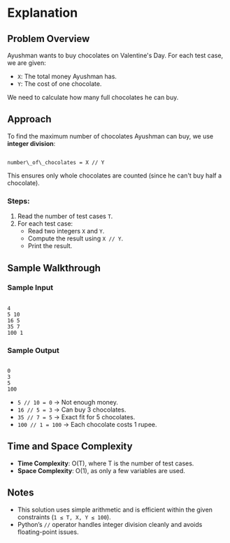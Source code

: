 # Explanation

## Problem Overview

Ayushman wants to buy chocolates on Valentine's Day. For each test case, we are given:

- `X`: The total money Ayushman has.
- `Y`: The cost of one chocolate.

We need to calculate how many full chocolates he can buy.

## Approach

To find the maximum number of chocolates Ayushman can buy, we use **integer division**:

```

number\_of\_chocolates = X // Y

```

This ensures only whole chocolates are counted (since he can't buy half a chocolate).

### Steps:
1. Read the number of test cases `T`.
2. For each test case:
   - Read two integers `X` and `Y`.
   - Compute the result using `X // Y`.
   - Print the result.

## Sample Walkthrough

### Sample Input
```

4
5 10
16 5
35 7
100 1

```

### Sample Output
```

0
3
5
100

```

- `5 // 10 = 0` → Not enough money.
- `16 // 5 = 3` → Can buy 3 chocolates.
- `35 // 7 = 5` → Exact fit for 5 chocolates.
- `100 // 1 = 100` → Each chocolate costs 1 rupee.

## Time and Space Complexity

- **Time Complexity**: O(T), where T is the number of test cases.
- **Space Complexity**: O(1), as only a few variables are used.

## Notes

- This solution uses simple arithmetic and is efficient within the given constraints (`1 ≤ T, X, Y ≤ 100`).
- Python’s `//` operator handles integer division cleanly and avoids floating-point issues.
